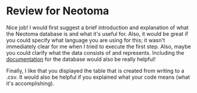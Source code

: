 # Review for Neotoma

Nice job! I would first suggest a brief introduction and explanation of what the Neotoma database is and what it's useful for. Also, it would be great if you could specify what language you are using for this; it wasn't immediately clear for me when I tried to execute the first step. Also, maybe you could clarify what the data consists of and represents. Including the [documentation](https://media.readthedocs.org/pdf/neotoma-manual/latest/neotoma-manual.pdf) for the database would also be really helpful!

 Finally, I like that you displayed the table that is created from writing to a .csv. It would also be helpful if you explained what your code means (what it's accomplishing).
